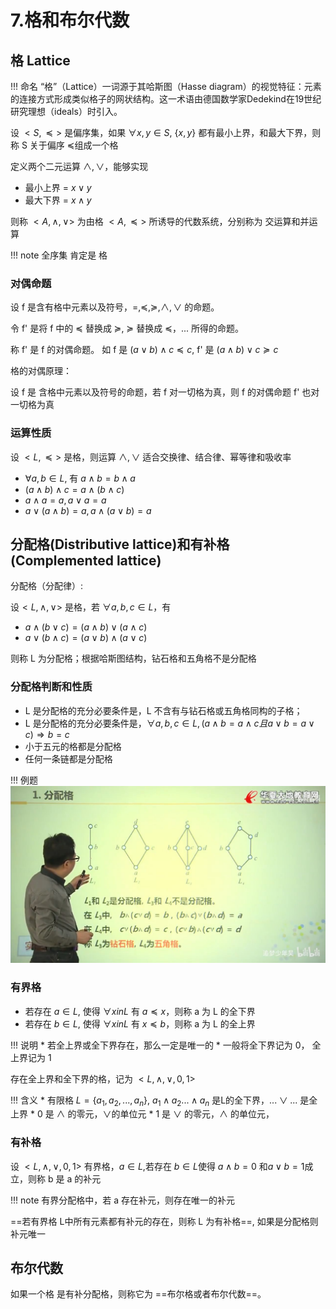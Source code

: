# 7.格和布尔代数

## 格 Lattice
!!! 命名
    “格”（Lattice）一词源于其哈斯图（Hasse diagram）的视觉特征：元素的连接方式形成类似格子的网状结构。这一术语由德国数学家Dedekind在19世纪研究理想（ideals）时引入。

设 $<S,\preccurlyeq>$ 是偏序集，如果 $\forall x,y \in S$, $\{x,y\}$ 都有最小上界，和最大下界，则称 S 关于偏序 $\preccurlyeq$组成一个格

定义两个二元运算 $\land,\lor$，能够实现

* 最小上界 = $x \lor y$ 
* 最大下界 = $x \land y$

则称 $<A,\land,\lor>$ 为由格 $<A,\preccurlyeq>$ 所诱导的代数系统，分别称为 交运算和并运算

!!! note
    全序集 肯定是 格
### 对偶命题
设 f 是含有格中元素以及符号，$=,\preccurlyeq,\succcurlyeq,\land,\lor$ 的命题。

令 f' 是将 f 中的 $\preccurlyeq$ 替换成 $\succcurlyeq$, $\succcurlyeq$ 替换成 $\preccurlyeq$，... 所得的命题。

称 f' 是 f 的对偶命题。 如 f 是 $(a\lor b) \land c \preccurlyeq c$, f' 是 $(a \land b)\lor c \succcurlyeq c$

格的对偶原理：

设 f 是 含格中元素以及符号的命题，若 f 对一切格为真，则 f 的对偶命题 f' 也对一切格为真

### 运算性质
设 $<L,\preccurlyeq>$ 是格，则运算 $\land,\lor$ 适合交换律、结合律、幂等律和吸收率

* $\forall a,b \in L$, 有 $a \land b = b \land a$
* $(a\land b) \land c = a\land (b \land c)$
* $a\land a = a, a \lor a = a$
* $a\lor (a\land b) = a, a \land (a\lor b) = a$

## 分配格(Distributive lattice)和有补格(Complemented lattice)
分配格（分配律）:

设$<L,\land,\lor>$ 是格，若 $\forall a,b,c \in L$，有

* $a \land (b \lor c) = (a \land b) \lor (a \land c)$
* $a \lor (b \land c) = (a \lor b) \land (a \lor c)$

则称 L 为分配格；根据哈斯图结构，钻石格和五角格不是分配格

### 分配格判断和性质
* L 是分配格的充分必要条件是，L 不含有与钻石格或五角格同构的子格；
* L 是分配格的充分必要条件是，$\forall a,b,c \in L, (a \land b = a\land c 且 a\lor b = a \lor c )\Rightarrow b =c$
* 小于五元的格都是分配格
* 任何一条链都是分配格

!!! 例题
    ![alt text](img/f5b4d877a5789784091122d5988ea3784761e481.jpg)

### 有界格
* 若存在 $a \in L$, 使得 $\forall x in L$ 有 $a \preccurlyeq x$，则称 a 为 L 的全下界
* 若存在 $b \in L$, 使得 $\forall x in L$ 有 $x \preccurlyeq b$，则称 a 为 L 的全上界

!!! 说明
    * 若全上界或全下界存在，那么一定是唯一的
    * 一般将全下界记为 0， 全上界记为 1

存在全上界和全下界的格，记为 $<L,\land,\lor,0,1>$

!!! 含义
    * 有限格 $L = \{a_1,a_2,...,a_n\}$, $a_1 \land a_2...\land a_n$ 是L的全下界，$...\lor ...$ 是全上界
    * 0 是 $\land$ 的零元，$\lor$的单位元
    * 1 是 $\lor$ 的零元，$\land$ 的单位元，

### 有补格
设 $<L,\land,\lor,0,1>$ 有界格，$a \in L$,若存在 $b\in L$使得 $a \land b =0$ 和$a \lor b = 1$成立，则称 b 是 a 的补元 

!!! note
    有界分配格中，若 a 存在补元，则存在唯一的补元

==若有界格 L中所有元素都有补元的存在，则称 L 为有补格==, 如果是分配格则补元唯一


## 布尔代数
如果一个格 是有补分配格，则称它为 ==布尔格或者布尔代数==。

